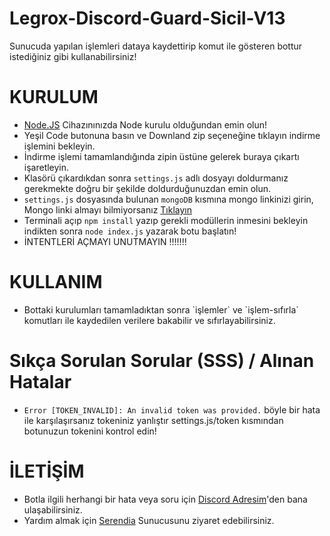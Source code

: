 # Legrox-Discord-Guard-Sicil-V13
Sunucuda yapılan işlemleri dataya kaydettirip komut ile gösteren bottur istediğiniz gibi kullanabilirsiniz!

# KURULUM
* [Node.JS](https://nodejs.org/en/) Cihazınınızda Node kurulu olduğundan emin olun!
* Yeşil Code butonuna basın ve Downland zip seçeneğine tıklayın indirme işlemini bekleyin.
* İndirme işlemi tamamlandığında zipin üstüne gelerek buraya çıkartı işaretleyin.
* Klasörü çıkardıkdan sonra `settings.js` adlı dosyayı doldurmanız gerekmekte doğru bir şekilde doldurduğunuzdan emin olun.
* `settings.js` dosyasında bulunan `mongoDB` kısmına mongo linkinizi girin, Mongo linki almayı bilmiyorsanız [Tıklayın](https://www.youtube.com/watch?v=s_-gJn9GDus)
* Terminali açıp `npm install` yazıp gerekli modüllerin inmesini bekleyin indikten sonra `node index.js` yazarak botu başlatın!
* İNTENTLERİ AÇMAYI UNUTMAYIN !!!!!!! 

# KULLANIM
* Bottaki kurulumları tamamladıktan sonra \`işlemler\` ve \`işlem-sıfırla\`  komutları ile kaydedilen verilere bakabilir ve sıfırlayabilirsiniz.

# Sıkça Sorulan Sorular (SSS) / Alınan Hatalar
* `Error [TOKEN_INVALID]: An invalid token was provided.` böyle bir hata ile karşılaşırsanız tokeniniz yanlıştır settings.js/token kısmından botunuzun tokenini kontrol edin!

# İLETİŞİM
* Botla ilgili herhangi bir hata veya soru için [Discord Adresim](https://discord.com/users/852584041831989288)'den bana ulaşabilirsiniz.
* Yardım almak için [Serendia](discord.gg/serendia) Sunucusunu ziyaret edebilirsiniz.
